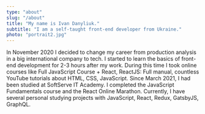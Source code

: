 ```yaml
---
type: "about"
slug: "/about"
title: "My name is Ivan Danyliuk."
subtitle: "I am a self-taught front-end developer from Ukraine."
photo: "portrait2.jpg"
---
```

In November 2020 I decided to change my career from production analysis in a big international company to tech. I started to learn the basics of front-end development for 2-3 hours after my work. During this time I took online courses like Full JavaScript Course + React, ReactJS: Full manual, countless YouTube tutorials about HTML, CSS, JavaScript. Since March 2021, I had been studied at SoftServe IT Academy. I completed the JavaScript Fundamentals course and the React Online Marathon. Currently, I have several personal studying projects with JavaScript, React, Redux, GatsbyJS, GraphQL.
